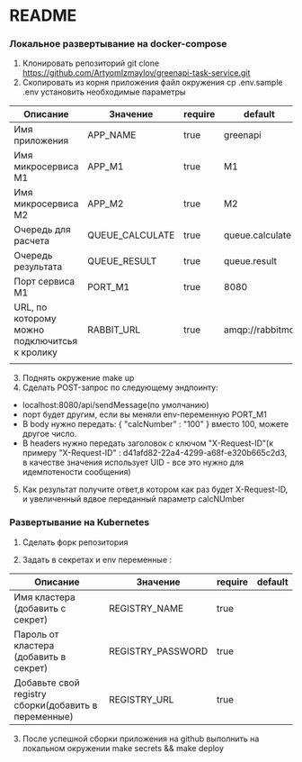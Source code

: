 # README #

### Локальное развертывание на docker-compose  
1) Клонировать репозиторий git clone https://github.com/ArtyomIzmaylov/greenapi-task-service.git
2) Скопировать из корня приложения файл окружения cp .env.sample .env установить необходимые параметры

| Описание                                      | Значение | require | default  |
|-----------------------------------------------|----------|---------|----------|
| Имя приложения                                |     APP_NAME     | true    | greenapi |
| Имя микросервиса M1                           |      APP_M1    | true    | M1       |
| Имя микросервиса M2                           |       APP_M2   | true    | M2       |
| Очередь для расчета                           |      QUEUE_CALCULATE    | true    |  queue.calculate        |
| Очередь результата                            |      QUEUE_RESULT    | true    |     queue.result     |
| Порт сервиса M1                               |        PORT_M1  | true    |    8080      |
| URL, по которому можно подключитсья к кролику |        RABBIT_URL  | true    |      amqp://rabbitmq    |
|                                               |          |         |          |
3) Поднять окружение make up
4) Сделать POST-запрос по следующему эндпоинту:
* localhost:8080/api/sendMessage(по умолчанию)
* порт будет другим, если вы меняли env-переменную PORT_M1
* В body нужно передать:
  {
  "calcNumber" : "100"
  }
  вместо 100, можете другое число.
* В headers нужно передать заголовок с ключом "X-Request-ID"(к примеру "X-Request-ID" : d41afd82-22a4-4299-a68f-e320b665c2d3, в качестве значения использует UID - все это нужно для идемпотености сообщения)

5) Как результат получите ответ,в котором как раз будет X-Request-ID, и увеличенный вдвое переданный параметр calcNUmber

### Развертывание на Kubernetes
1) Сделать форк репозитория

2) Задать в секретах и env переменные :

| Описание                                             | Значение          | require | default  |
|------------------------------------------------------|-------------------|---------|----------|
| Имя кластера (добавить с секрет)                     | REGISTRY_NAME     | true    |  |
| Пароль от кластера (добавить в секрет)               | REGISTRY_PASSWORD | true    |        |
| Добавьте свой registry сборки(добавить в переменные) | REGISTRY_URL      | true    |        |

3) После успешной сборки приложения на github
   выполнить на локальном окружении make secrets && make deploy